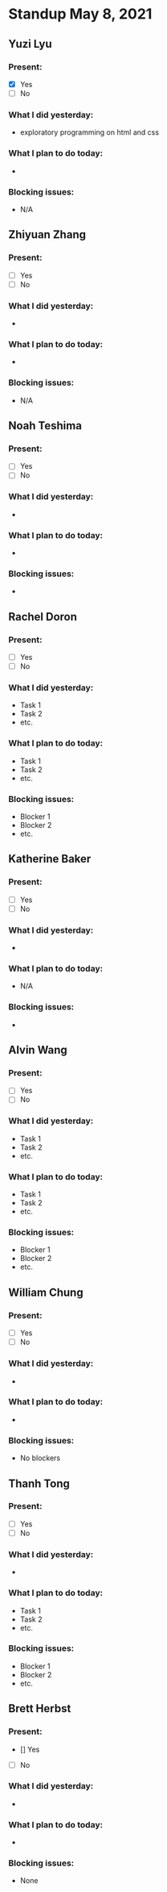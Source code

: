 # Standup May 8, 2021
## Yuzi Lyu
### Present:
- [X] Yes
- [ ] No

### What I did yesterday:
* exploratory programming on html and css

### What I plan to do today:
* 
### Blocking issues:
* N/A



## Zhiyuan Zhang
### Present:
- [ ] Yes
- [ ] No

### What I did yesterday:
* 

### What I plan to do today:
* 

### Blocking issues:
* N/A



## Noah Teshima
### Present:
- [ ] Yes
- [ ] No

### What I did yesterday:
*

### What I plan to do today:
*

### Blocking issues:
* 



## Rachel Doron
### Present:
- [ ] Yes
- [ ] No

### What I did yesterday:
* Task 1
* Task 2
* etc.

### What I plan to do today:
* Task 1
* Task 2
* etc.

### Blocking issues:
* Blocker 1
* Blocker 2
* etc.



## Katherine Baker
### Present:
- [ ] Yes
- [ ] No

### What I did yesterday:
* 

### What I plan to do today:
* N/A

### Blocking issues:
* 



## Alvin Wang
### Present:
- [ ] Yes
- [ ] No

### What I did yesterday:
* Task 1
* Task 2
* etc.

### What I plan to do today:
* Task 1
* Task 2
* etc.

### Blocking issues:
* Blocker 1
* Blocker 2
* etc.



## William Chung
### Present:
- [ ] Yes
- [ ] No

### What I did yesterday:
* 

### What I plan to do today:
* 

### Blocking issues:
* No blockers



## Thanh Tong
### Present:
- [ ] Yes
- [ ] No

### What I did yesterday:
* 
### What I plan to do today:
* Task 1
* Task 2
* etc.

### Blocking issues:
* Blocker 1
* Blocker 2
* etc.



## Brett Herbst
### Present:
- [] Yes
- [ ] No

### What I did yesterday:
*

### What I plan to do today:
* 

### Blocking issues:
* None

